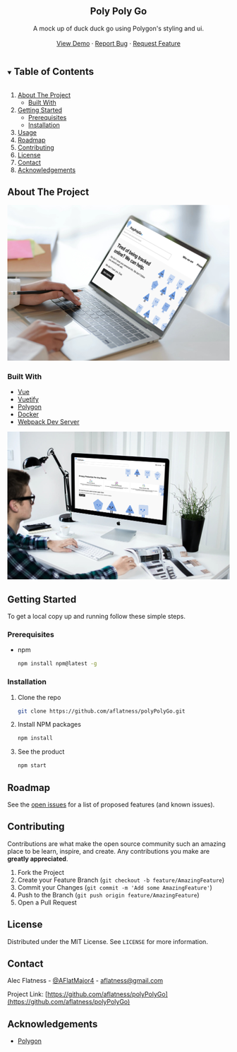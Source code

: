 <!-- # poly-poly-go

> A mock up of duck duck go using Polygon's styling and ui.

## Live demo:

http://18.144.28.127:8080/

## Build Setup

``` bash
# install dependencies
npm install

# serve with hot reload at localhost:8080
npm run dev

# build for production with minification
npm run build
Open up to localhost:8080
```

For detailed explanation on how things work, consult the [docs for vue-loader](http://vuejs.github.io/vue-loader). -->
<!--
[![Contributors][contributors-shield]][contributors-url]
[![Forks][forks-shield]][forks-url]
[![Stargazers][stars-shield]][stars-url]
[![Issues][issues-shield]][issues-url]
[![MIT License][license-shield]][license-url]
[![LinkedIn][linkedin-shield]][linkedin-url] -->



<!-- PROJECT LOGO -->
<br />
<p align="center">
  <a href="https://github.com/aflatness/polyPolyGo"></a>

  <h2 align="center">Poly Poly Go</h2>

  <p align="center">
    A mock up of duck duck go using Polygon's styling and ui.
    <br />
    <br />
    <a href="https://github.com/aflatness/polyPolyGo">View Demo</a>
    ·
    <a href="https://github.com/aflatness/polyPolyGo/issues">Report Bug</a>
    ·
    <a href="https://github.com/aflatness/polyPolyGo/issues">Request Feature</a>
  </p>
</p>



<!-- TABLE OF CONTENTS -->
<details open="open">
  <summary><h2 style="display: inline-block">Table of Contents</h2></summary>
  <ol>
    <li>
      <a href="#about-the-project">About The Project</a>
      <ul>
        <li><a href="#built-with">Built With</a></li>
      </ul>
    </li>
    <li>
      <a href="#getting-started">Getting Started</a>
      <ul>
        <li><a href="#prerequisites">Prerequisites</a></li>
        <li><a href="#installation">Installation</a></li>
      </ul>
    </li>
    <li><a href="#usage">Usage</a></li>
    <li><a href="#roadmap">Roadmap</a></li>
    <li><a href="#contributing">Contributing</a></li>
    <li><a href="#license">License</a></li>
    <li><a href="#contact">Contact</a></li>
    <li><a href="#acknowledgements">Acknowledgements</a></li>
  </ol>
</details>



<!-- ABOUT THE PROJECT -->
## About The Project

![Poly Poly Go](./src/assets/mock2.jpg)

### Built With

* [Vue](https://vuejs.org/)
* [Vuetify](https://vuetifyjs.com/)
* [Polygon](https://hellopolygon.com)
* [Docker](https://www.docker.com/)
* [Webpack Dev Server](https://www.npmjs.com/package/webpack-dev-server)


![Poly Poly Go](./src/assets/mock1.jpg)

## Getting Started

To get a local copy up and running follow these simple steps.

### Prerequisites
* npm
  ```sh
  npm install npm@latest -g
  ```

### Installation

1. Clone the repo
   ```sh
   git clone https://github.com/aflatness/polyPolyGo.git
   ```
2. Install NPM packages
   ```sh
   npm install
   ```
3. See the product
   ```sh
   npm start
   ```



## Roadmap

See the [open issues](https://github.com/aflatness/polyPolyGo/issues) for a list of proposed features (and known issues).



## Contributing

Contributions are what make the open source community such an amazing place to be learn, inspire, and create. Any contributions you make are **greatly appreciated**.

1. Fork the Project
2. Create your Feature Branch (`git checkout -b feature/AmazingFeature`)
3. Commit your Changes (`git commit -m 'Add some AmazingFeature'`)
4. Push to the Branch (`git push origin feature/AmazingFeature`)
5. Open a Pull Request



<!-- LICENSE -->
## License

Distributed under the MIT License. See `LICENSE` for more information.



<!-- CONTACT -->
## Contact

Alec Flatness - [@AFlatMajor4](https://twitter.com/AFlatMajor4) - aflatness@gmail.com

Project Link: [https://github.com/aflatness/polyPolyGo](https://github.com/aflatness/polyPolyGo)



<!-- ACKNOWLEDGEMENTS -->
## Acknowledgements

* [Polygon](https://hellopolygon.com/)



<!-- MARKDOWN LINKS & IMAGES -->
<!-- https://www.markdownguide.org/basic-syntax/#reference-style-links -->
[contributors-shield]: https://img.shields.io/github/contributors/github_username/repo.svg?style=for-the-badge
[contributors-url]: https://github.com/github_username/repo/graphs/contributors
[issues-shield]: https://img.shields.io/github/issues/github_username/repo.svg?style=for-the-badge
[issues-url]: https://github.com/aflatness/repo/issues
[license-shield]: https://img.shields.io/github/license/github_username/repo.svg?style=for-the-badge
[license-url]: https://github.com/github_username/repo/blob/master/LICENSE.txt
[linkedin-shield]: https://img.shields.io/badge/-LinkedIn-black.svg?style=for-the-badge&logo=linkedin&colorB=555
[linkedin-url]: https://linkedin.com/in/aflatness